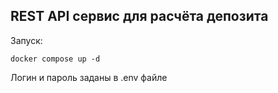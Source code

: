 ## REST API сервис для расчёта депозита

Запуск:

`docker compose up -d`

Логин и пароль заданы в .env файле